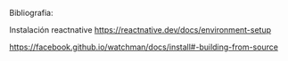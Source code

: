 Bibliografia:

Instalación reactnative
https://reactnative.dev/docs/environment-setup

https://facebook.github.io/watchman/docs/install#-building-from-source


